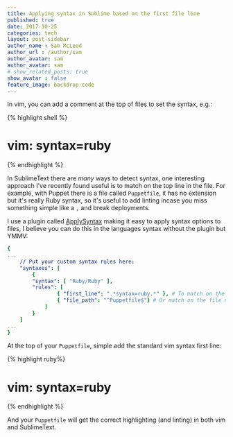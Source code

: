 ```yaml
---
title: Applying syntax in Sublime based on the first file line
published: true
date: 2017-10-25
categories: tech
layout: post-sidebar
author_name : Sam McLeod
author_url : /author/sam
author_avatar: sam
author_avatar: sam
# show_related_posts: true
show_avatar : false
feature_image: backdrop-code
---
```


In vim, you can add a comment at the top of files to set the syntax, e.g.:

{% highlight shell %}
# vim: syntax=ruby
{% endhighlight %}

In SublimeText there are _many_ ways to detect syntax, one interesting approach I've recently found useful is to match on the top line in the file.
For example, with Puppet there is a file called `Puppetfile`, it has no extension but it's really Ruby syntax, so it's useful to add linting incase you
miss something simple like a `,` and break deployments.

I use a plugin called [ApplySyntax](https://facelessuser.github.io/ApplySyntax/) making it easy to apply syntax options to files, I believe you can do this in the languages syntax without the plugin but YMMV:

``` yaml
{
...
    // Put your custom syntax rules here:
    "syntaxes": [
        {
        "syntax": [ "Ruby/Ruby" ],
        "rules": [
                { "first_line": ".*syntax=ruby.*" }, # To match on the first line in the file
                { "file_path": "^Puppetfile$"} # Or match on the file name or path itself
            ]
        }
    ]
...
}
```

At the top of your `Puppetfile`, simple add the standard vim syntax first line:

{% highlight ruby%}
# vim: syntax=ruby
{% endhighlight %}

And your `Puppetfile` will get the correct highlighting (and linting) in both vim and SublimeText.